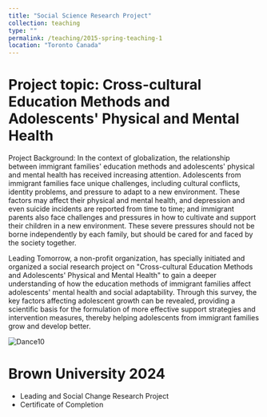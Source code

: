 ```yaml
---
title: "Social Science Research Project"
collection: teaching
type: ""
permalink: /teaching/2015-spring-teaching-1
location: "Toronto Canada"
---
```


**Project topic: Cross-cultural Education Methods and Adolescents' Physical and Mental Health**
=====
Project Background:
In the context of globalization, the relationship between immigrant families' education methods and adolescents' physical and mental health has received increasing attention. Adolescents from immigrant families face unique challenges, including cultural conflicts, identity problems, and pressure to adapt to a new environment. These factors may affect their physical and mental health, and depression and even suicide incidents are reported from time to time; and immigrant parents also face challenges and pressures in how to cultivate and support their children in a new environment. These severe pressures should not be borne independently by each family, but should be cared for and faced by the society together.

Leading Tomorrow, a non-profit organization, has specially initiated and organized a social research project on "Cross-cultural Education Methods and Adolescents' Physical and Mental Health" to gain a deeper understanding of how the education methods of immigrant families affect adolescents' mental health and social adaptability. Through this survey, the key factors affecting adolescent growth can be revealed, providing a scientific basis for the formulation of more effective support strategies and intervention measures, thereby helping adolescents from immigrant families grow and develop better.



![Dance10](https://tiffanyjtfu.github.io/TiffanyFu/images/socialscienceproject7.jpg)



Brown University 2024
=====
  * Leading and Social Change Research Project
  * Certificate of Completion

